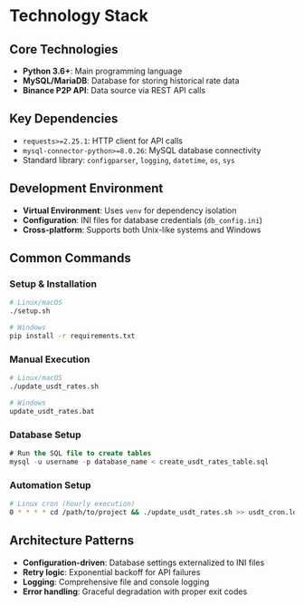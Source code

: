 # Technology Stack

## Core Technologies
- **Python 3.6+**: Main programming language
- **MySQL/MariaDB**: Database for storing historical rate data
- **Binance P2P API**: Data source via REST API calls

## Key Dependencies
- `requests>=2.25.1`: HTTP client for API calls
- `mysql-connector-python>=8.0.26`: MySQL database connectivity
- Standard library: `configparser`, `logging`, `datetime`, `os`, `sys`

## Development Environment
- **Virtual Environment**: Uses `venv` for dependency isolation
- **Configuration**: INI files for database credentials (`db_config.ini`)
- **Cross-platform**: Supports both Unix-like systems and Windows

## Common Commands

### Setup & Installation
```bash
# Linux/macOS
./setup.sh

# Windows
pip install -r requirements.txt
```

### Manual Execution
```bash
# Linux/macOS
./update_usdt_rates.sh

# Windows
update_usdt_rates.bat
```

### Database Setup
```sql
# Run the SQL file to create tables
mysql -u username -p database_name < create_usdt_rates_table.sql
```

### Automation Setup
```bash
# Linux cron (hourly execution)
0 * * * * cd /path/to/project && ./update_usdt_rates.sh >> usdt_cron.log 2>&1
```

## Architecture Patterns
- **Configuration-driven**: Database settings externalized to INI files
- **Retry logic**: Exponential backoff for API failures
- **Logging**: Comprehensive file and console logging
- **Error handling**: Graceful degradation with proper exit codes